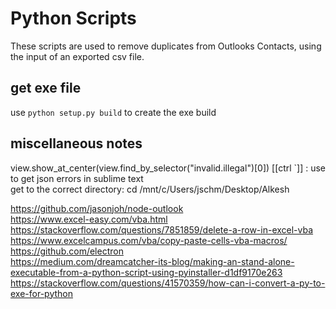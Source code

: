 # Python Scripts

These scripts are used to remove duplicates from Outlooks Contacts, using the input of an exported csv file.

## get exe file

use `python setup.py build` to create the exe build  

## miscellaneous notes

view.show_at_center(view.find_by_selector("invalid.illegal")[0]) [[ctrl `]] : use to get json errors in sublime text  
get to the correct directory: cd /mnt/c/Users/jschm/Desktop/Alkesh

https://github.com/jasonjoh/node-outlook  
https://www.excel-easy.com/vba.html  
https://stackoverflow.com/questions/7851859/delete-a-row-in-excel-vba  
https://www.excelcampus.com/vba/copy-paste-cells-vba-macros/  
https://github.com/electron  
https://medium.com/dreamcatcher-its-blog/making-an-stand-alone-executable-from-a-python-script-using-pyinstaller-d1df9170e263  
https://stackoverflow.com/questions/41570359/how-can-i-convert-a-py-to-exe-for-python  
